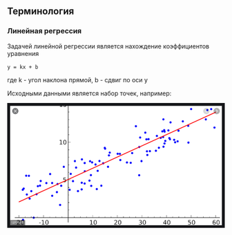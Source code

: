 ## Терминология

### <a name="linear-regression">Линейная регрессия</a>

Задачей линейной регрессии является нахождение коэффициентов уравнения

```
y = kx + b
```
где k - угол наклона прямой, b - сдвиг по оси y

Исходными данными является набор точек, например:

![График линейной регрессии](images/linear-regression-example.png)

